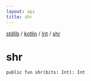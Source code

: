 ```yaml
---
layout: api
title: shr
---
```

[stdlib](../../index.md) / [kotlin](../index.md) / [Int](index.md) / [shr](shr.md)

# shr

```
public fun shr(bits: Int): Int
```
